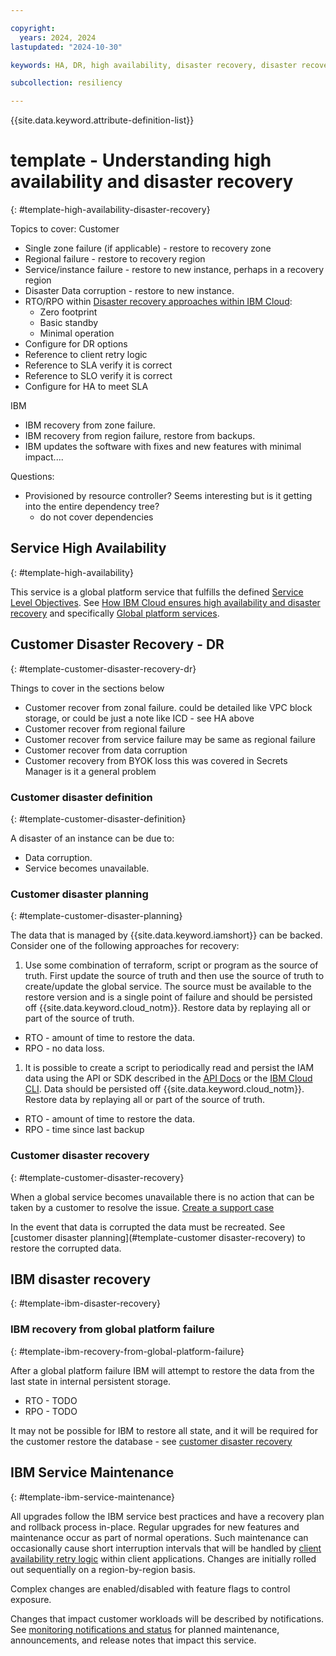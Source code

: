 ```yaml
---

copyright:
  years: 2024, 2024
lastupdated: "2024-10-30"

keywords: HA, DR, high availability, disaster recovery, disaster recovery plan, disaster event, recovery time objective, recovery point objective

subcollection: resiliency

---
```


{{site.data.keyword.attribute-definition-list}}

# template - Understanding high availability and disaster recovery
{: #template-high-availability-disaster-recovery}

Topics to cover:
Customer
- Single zone failure (if applicable) - restore to recovery zone
- Regional failure - restore to recovery region
- Service/instance failure - restore to new instance, perhaps in a recovery region
- Disaster Data corruption - restore to new instance.
- RTO/RPO within [Disaster recovery approaches within IBM Cloud](/docs/resiliency?topic=resiliency-dr-approaches):
  - Zero footprint
  - Basic standby
  - Minimal operation
- Configure for DR options
- Reference to client retry logic
- Reference to SLA verify it is correct
- Reference to SLO verify it is correct
- Configure for HA to meet SLA

IBM
- IBM recovery from zone failure.
- IBM recovery from region failure, restore from backups.
- IBM updates the software with fixes and new features with minimal impact....

Questions:
- Provisioned by resource controller?  Seems interesting but is it getting into the entire dependency tree?
   - do not cover dependencies

## Service High Availability
{: #template-high-availability}

This service is a global platform service that fulfills the defined [Service Level Objectives](/docs/resiliency?topic=resiliency-slo). See [How IBM Cloud ensures high availability and disaster recovery](https://cloud.ibm.com/docs/overview?topic=overview-zero-downtime) and specifically [Global platform services](https://cloud.ibm.com/docs/overview?topic=overview-zero-downtime#global-platform).

## Customer Disaster Recovery - DR
{: #template-customer-disaster-recovery-dr}

Things to cover in the sections below
- Customer recover from zonal failure. could be detailed like VPC block storage, or could be just a note like ICD - see HA above
- Customer recover from regional failure
- Customer recover from service failure may be same as regional failure
- Customer recover from data corruption
- Customer recovery from BYOK loss this was covered in Secrets Manager is it a general problem

### Customer disaster definition
{: #template-customer-disaster-definition}

A disaster of an instance can be due to:
- Data corruption.
- Service becomes unavailable.

### Customer disaster planning
{: #template-customer-disaster-planning}

The data that is managed by {{site.data.keyword.iamshort}} can be backed. Consider one of the following approaches for recovery:

1.	Use some combination of terraform, script or program as the source of truth. First update the source of truth and then use the source of truth to create/update the global service. The source must be available to the restore version and is a single point of failure and should be persisted off {{site.data.keyword.cloud_notm}}. Restore data by replaying all or part of the source of truth.
- RTO - amount of time to restore the data.
- RPO - no data loss.
1.	It is possible to create a script to periodically read and persist the IAM data using the API or SDK described in the [API Docs](https://cloud.ibm.com/apidocs/iam-identity-token-api) or the [IBM Cloud CLI](https://cloud.ibm.com/docs/cli?topic=cli-getting-started). Data should be persisted off {{site.data.keyword.cloud_notm}}. Restore data by replaying all or part of the source of truth.
- RTO - amount of time to restore the data.
- RPO - time since last backup

### Customer disaster recovery
{: #template-customer-disaster-recovery}

When a global service becomes unavailable there is no action that can be taken by a customer to resolve the issue. [Create a support case](https://cloud.ibm.com/docs/account?topic=account-open-case&interface=ui)

In the event that data is corrupted the data must be recreated. See [customer disaster planning](#template-customer disaster-recovery) to restore the corrupted data.

## IBM disaster recovery
{: #template-ibm-disaster-recovery}

### IBM recovery from global platform failure
{: #template-ibm-recovery-from-global-platform-failure}

After a global platform failure IBM will attempt to restore the data from the last state in internal persistent storage.
- RTO - TODO
- RPO - TODO

It may not be possible for IBM to restore all state, and it will be required for the customer restore the database - see [customer disaster recovery](#template-customer-disaster-recovery)

## IBM Service Maintenance
{: #template-ibm-service-maintenance}

All upgrades follow the IBM service best practices and have a recovery plan and rollback process in-place. Regular upgrades for new features and maintenance occur as part of normal operations. Such maintenance can occasionally cause short interruption intervals that will be handled by [client availability retry logic](/docs/doesnotexist) within client applications. Changes are initially rolled out sequentially on a region-by-region basis.

Complex changes are enabled/disabled with feature flags to control exposure.

Changes that impact customer workloads will be described by notifications. See [monitoring notifications and status](/docs/account?topic=account-viewing-cloud-status) for planned maintenance, announcements, and release notes that impact this service.
